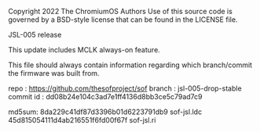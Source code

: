 Copyright 2022 The ChromiumOS Authors
Use of this source code is governed by a BSD-style license that can be
found in the LICENSE file.


JSL-005 release

This update includes MCLK always-on feature.

This file should always contain information regarding which
branch/commit the firmware was built from.

repo      : https://github.com/thesofproject/sof
branch    : jsl-005-drop-stable
commit id : dd08b24e104c3ad7e1ff4136d8bb3ce5c79ad7c9

md5sum:
8da229c41df87d3396b01d6223791db9  sof-jsl.ldc
45d815054111d4ab216551f6fd00f67f  sof-jsl.ri
